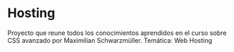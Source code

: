 # Hosting
Proyecto que reune todos los conocimientos aprendidos en el curso sobre CSS avanzado por Maximilian Schwarzmüller.  Temática: Web Hosting
